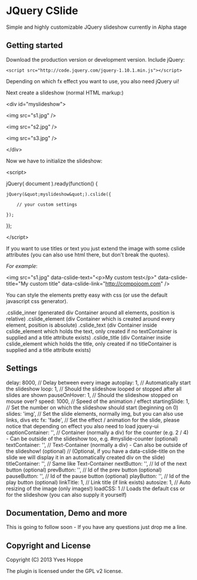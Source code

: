 JQuery CSlide
======

Simple and highly customizable JQuery slideshow currently in Alpha stage

Getting started
-----------------------

Download the production version or development version. Include jQuery:

`<script src="http://code.jquery.com/jquery-1.10.1.min.js"></script>`

Depending on which fx effect you want to use, you also need jQuery ui!

Next create a slideshow (normal HTML markup:)

&lt;div id=&quot;myslideshow&quot;&gt;

&lt;img src=&quot;s1.jpg&quot; /&gt;

&lt;img src=&quot;s2.jpg&quot; /&gt;

&lt;img src=&quot;s3.jpg&quot; /&gt;

&lt;/div&gt;

Now we have to initialize the slideshow:

&lt;script&gt;

jQuery( document ).ready(function() {

    jQuery(&quot;myslideshow&quot;).cslide({

        // your custom settings

    });

});

&lt;/script&gt;

If you want to use titles or text you just extend the image with some cslide attributes (you can also use html there, but don't break the quotes).

*For example*:

&lt;img src=&quot;s1.jpg&quot; data-cslide-text=&quot;&lt;p&gt;My custom test&lt;/p&gt;&quot; data-cslide-title=&quot;My custom title&quot; data-cslide-link=&quot;http://compojoom.com&quot; /&gt;


You can style the elements pretty easy with css (or use the default javascript css generator).

.cslide_inner (generated div Container around all elements, position is relative)
.cslide_element (div Container which is created around every element, position is absolute)
.cslide_text (div Container inside cslide_element which holds the text, only created if no textContainer is supplied and a title attribute exists)
.cslide_title (div Container inside cslide_element which holds the title, only created if no titleContainer is supplied and a title attribute exists)

Settings
-----------------------

delay:                      8000, // Delay between every image
autoplay:                      1, // Automatically start the slideshow
loop:                          1, // Should the slideshow looped or stopped after all slides are shown
pauseOnHover:                  1, // Should the slideshow stopped on mouse over?
speed:                      1000, // Speed of the animation / effect
startingSlide:                 1, // Set the number on which the slideshow should start (beginning on 0)
slides:                    'img', // Set the slide elements, normally img, but you can also use links, divs etc
fx:                       'fade', // Set the effect / animation for the slide, please notice that depending on effect you also need to load jquery-ui
captionContainer:             '', // Container (normally a div) for the counter (e.g. 2 / 4) - Can be outside of the slideshow too, e.g. #myslide-counter (optional)
textContainer:                '', // Text-Container (normally a div) - Can also be outside of the slideshow! (optional)
                                  // (Optional, if you have a data-cslide-title on the slide we will display it in an automatically created div on the slide)
titleContainer:               '', // Same like Text-Container
nextButton:                   '', // Id of the next button (optional)
prevButton:                   '', // Id of the prev button (optional)
pauseButton:                  '', // Id of the pause button (optional)
playButton:                   '', // Id of the play button (optional)
linkTitle:                     1, // Link title (if link exists)
autosize:                      1, // Auto resizing of the image (only images!)
loadCSS:                       1  // Loads the default css or for the slideshow (you can also supply it yourself)


Documentation, Demo and more
----------------------------------

This is going to follow soon - If you have any questions just drop me a line.


Copyright and License
----------------------------------

Copyright (C) 2013 Yves Hoppe

The plugin is licensed under the GPL v2 license.